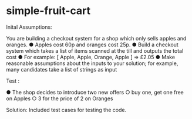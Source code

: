 # simple-fruit-cart

Inital Assumptions:

You are building a checkout system for a shop which only sells apples and
oranges.
● Apples cost 60p and oranges cost 25p.
● Build a checkout system which takes a list of items scanned at the till and outputs
the total cost
● For example: [ Apple, Apple, Orange, Apple ] => £2.05
● Make reasonable assumptions about the inputs to your solution; for example, many
candidates take a list of strings as input


Test : 

● The shop decides to introduce two new offers
  ○ buy one, get one free on Apples
  ○ 3 for the price of 2 on Oranges
  
Solution: 
  Included test cases for testing the code.
